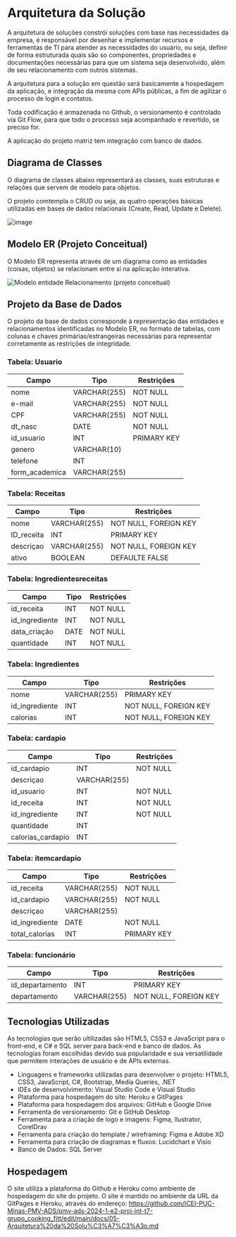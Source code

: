 # Arquitetura da Solução

A arquitetura de soluções constrói soluções com base nas necessidades da empresa, é responsável por desenhar e implementar recursos e ferramentas de TI para atender as necessidades do usuário, ou seja, definir de forma estruturada quais são so componentes, propriedades e documentações necessárias para que um sistema seja desenvolvido, além de seu relacionamento com outros sistemas.

A arquitetura para a solução em questão será basicamente a hospedagem da aplicação, e integração da mesma com APIs públicas, a fim de agilizar o processo de login e contatos.

Toda codificação é armazenada no Github, o versionamento é controlado via Git Flow, para que todo o processo seja acompanhado e revertido, se preciso for.

A aplicação do projeto matriz tem integração com banco de dados.

## Diagrama de Classes

O diagrama de classes abaixo representará as classes, suas estruturas e relações que servem de modelo para objetos.

O projeto comtempla o CRUD ou seja, as quatro operações básicas utilizadas em bases de dados relacionais (Create, Read, Update e Delete).


![image](https://github.com/ICEI-PUC-Minas-PMV-ADS/pmv-ads-2024-1-e2-proj-int-t7-grupo_cooking_fitt/assets/144388125/dcc359ae-26ca-4650-95a3-a5559e8677e6)







## Modelo ER (Projeto Conceitual)

O Modelo ER representa através de um diagrama como as entidades (coisas, objetos) se relacionam entre si na aplicação interativa.



![Modelo entidade Relacionamento (projeto conceitual)](https://github.com/ICEI-PUC-Minas-PMV-ADS/pmv-ads-2024-1-e2-proj-int-t7-grupo_cooking_fitt/assets/135378577/4311b1b9-e75e-4b2e-bce6-a14999471086)


## Projeto da Base de Dados

O projeto da base de dados corresponde à representação das entidades e relacionamentos identificadas no Modelo ER, no formato de tabelas, com colunas e chaves primárias/estrangeiras necessárias para representar corretamente as restrições de integridade.

### Tabela: Usuario
| Campo             | Tipo                  | Restrições                 |
|-------------      |--------------         |----------------------------|
| nome              | VARCHAR(255)          | NOT NULL                   |
| e-mail            | VARCHAR(255)          | NOT NULL                   |
| CPF               | VARCHAR(255)          | NOT NULL                   |
| dt_nasc           | DATE                  | NOT NULL                   |
| id_usuario        | INT                   | PRIMARY KEY                |
| genero            | VARCHAR(10)           |                            |
| telefone          | INT                   |                            |
| form_academica    | VARCHAR(255)          |                            |


### Tabela: Receitas
| Campo             | Tipo                  | Restrições                 |
|-------------      |--------------         |----------------------------|
| nome              | VARCHAR(255)          | NOT NULL, FOREIGN KEY      |
| ID_receita        | INT                   | PRIMARY KEY                |
| descriçao         | VARCHAR(255)          | NOT NULL, FOREIGN KEY      |
| ativo             | BOOLEAN               | DEFAULTE FALSE             |


### Tabela: Ingredientesreceitas
| Campo             | Tipo                  | Restrições                 |
|-------------      |--------------         |----------------------------|
| id_receita        | INT                   | NOT NULL                   |
| id_ingrediente    | INT                   | NOT NULL                   |
| data_criação      | DATE                  | NOT NULL                   |
| quantidade        | INT                   | NOT NULL                   |


### Tabela: Ingredientes
| Campo             | Tipo                  | Restrições                 |
|-------------      |--------------         |----------------------------|
| nome              | VARCHAR(255)          | PRIMARY KEY                |
| id_ingrediente    | INT                   | NOT NULL, FOREIGN KEY      |
| calorias          | INT                   | NOT NULL, FOREIGN KEY      |


### Tabela: cardapio
| Campo             | Tipo                  | Restrições                 |
|-------------      |--------------         |----------------------------|
| id_cardapio       | INT                   | NOT NULL                   |
| descriçao         | VARCHAR(255)          |                            |
| id_usuario        | INT                   | NOT NULL                   |
| id_receita        | INT                   | NOT NULL                   |
| id_ingrediente    | INT                   | NOT NULL                   |
| quantidade        | INT                   |                            |
| calorias_cardapio | INT                   |                            |

### Tabela: itemcardapio
| Campo             | Tipo                  | Restrições                 |
|-------------      |--------------         |----------------------------|
| id_receita        | VARCHAR(255)          | NOT NULL                   |
| id_cardapio       | VARCHAR(255)          | NOT NULL                   |
| descriçao         | VARCHAR(255)          |                            |
| id_ingrediente    | DATE                  | NOT NULL                   |
| total_calorias    | INT                   | PRIMARY KEY                |

### Tabela: funcionário
| Campo             | Tipo                  | Restrições                 |
|-------------      |--------------         |----------------------------|
| id_departamento   | INT                   | PRIMARY KEY                |
| departamento      | VARCHAR(255)          | NOT NULL, FOREIGN KEY      |




## Tecnologias Utilizadas

As tecnologias que serão ultilizadas são HTML5, CSS3 e JavaScript para o front-end, e C# e SQL server para back-end e banco de dados. As tecnologias foram escolhidas devido sua popularidade e sua versatilidade que permitem interações de usuário e de APIs externas.

* Linguagens e frameworks utilizadas para desenvolver o projeto: HTML5, CSS3, JavaScript, C#, Bootstrap, Media Queries, .NET
* IDEs de desenvolvimento: Visual Studio Code e Visual Studio
* Plataforma para hospedagem do site: Heroku e GitPages
* Plataforma para hospedagem dos arquivos: GitHub e Google Drive
* Ferramenta de versionamento: Git e GitHub Desktop
* Ferramenta para a criação de logo e imagens: Figma, llustrator, CorelDrav
* Ferramenta para criação do template / wireframing: Figma e Adobe XD
* Ferramenta para criação de diagramas e fluxos: Lucidchart e Visio
* Banco de Dados: SQL Server



## Hospedagem

O site utiliza a plataforma do Github e Heroku como ambiente de hospedagem do site do projeto. O site é mantido no ambiente da URL da GitPages e Heroku, através do endereço: https://github.com/ICEI-PUC-Minas-PMV-ADS/pmv-ads-2024-1-e2-proj-int-t7-grupo_cooking_fitt/edit/main/docs/05-Arquitetura%20da%20Solu%C3%A7%C3%A3o.md

